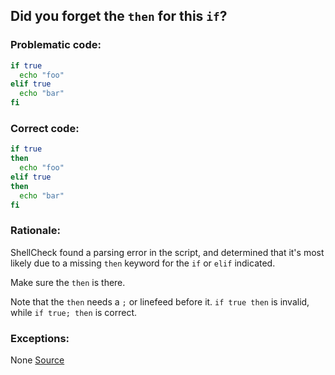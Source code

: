 ## Did you forget the `then` for this `if`?

### Problematic code:

```sh
if true
  echo "foo"
elif true
  echo "bar"
fi
```

### Correct code:

```sh
if true
then
  echo "foo"
elif true
then
  echo "bar"
fi
```

### Rationale:

ShellCheck found a parsing error in the script, and determined that it's most likely due to a missing `then` keyword for the `if` or `elif` indicated.

Make sure the `then` is there. 

Note that the `then` needs a `;` or linefeed before it. `if true then` is invalid, while `if true; then` is correct.

### Exceptions:

None
[Source](https://github.com/koalaman/shellcheck/wiki/SC1049)


